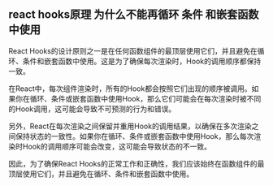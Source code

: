 ## react hooks原理 为什么不能再循环 条件 和嵌套函数中使用
React Hooks的设计原则之一是在任何函数组件的最顶层使用它们，并且避免在循环、条件和嵌套函数中使用。这是为了确保每次渲染时，Hook的调用顺序都保持一致。

在React中，每次组件渲染时，所有的Hook都会按照它们出现的顺序被调用。如果你在循环、条件或嵌套函数中使用Hook，那么它们可能会在每次渲染时被不同的Hook调用，这可能会导致不可预测的行为和错误。

另外，React在每次渲染之间保留并重用Hook的调用结果，以确保在多次渲染之间保持状态的一致性。如果你在循环、条件或嵌套函数中使用Hook，那么每次渲染时Hook的调用顺序可能会改变，这可能会导致状态的不一致。

因此，为了确保React Hooks的正常工作和正确性，我们应该始终在函数组件的最顶层使用它们，并且避免在循环、条件和嵌套函数中使用。